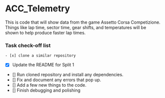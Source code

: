 # ACC_Telemetry
This is code that will show data from the game Assetto Corsa Competizione. Things like lap time, sector time, gear shifts, and temperatures will be shown to help produce faster lap times.
### Task check-off list
	- [x] clone a similar repository 
  - [x] Update the README for Split 1  
  - [] Run cloned repository and install any dependencies.
  - [] Fix and document any errors that pop up.
  - [] Add a few new things to the code.
  - [] Finish debugging and polishing
